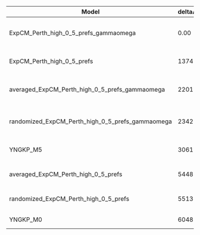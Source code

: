 | Model                                            | deltaAIC | LogLikelihood | nParams | ParamValues                                              |
|--------------------------------------------------|----------|---------------|---------|----------------------------------------------------------|
| ExpCM_Perth_high_0_5_prefs_gammaomega            | 0.00     | -51611.50     | 7       | alpha_omega=1.02, beta=1.20, beta_omega=9.99, kappa=3.69 |
| ExpCM_Perth_high_0_5_prefs                       | 1374.74  | -52299.87     | 6       | beta=1.40, kappa=3.32, omega=0.11                        |
| averaged_ExpCM_Perth_high_0_5_prefs_gammaomega   | 2201.02  | -52712.01     | 7       | alpha_omega=0.62, beta=1.51, beta_omega=7.67, kappa=3.54 |
| randomized_ExpCM_Perth_high_0_5_prefs_gammaomega | 2342.60  | -52782.80     | 7       | alpha_omega=0.64, beta=0.02, beta_omega=8.05, kappa=3.51 |
| YNGKP_M5                                         | 3061.42  | -53137.21     | 12      | alpha_omega=0.67, beta_omega=9.73, kappa=2.98            |
| averaged_ExpCM_Perth_high_0_5_prefs              | 5448.50  | -54336.75     | 6       | beta=1.03, kappa=3.21, omega=0.07                        |
| randomized_ExpCM_Perth_high_0_5_prefs            | 5513.64  | -54369.32     | 6       | beta=0.00, kappa=3.20, omega=0.07                        |
| YNGKP_M0                                         | 6048.20  | -54631.60     | 11      | kappa=2.76, omega=0.06                                   |
